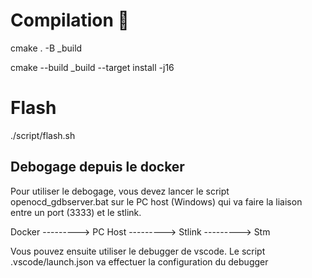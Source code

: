 # Compilation 🚀

cmake . -B _build

cmake --build _build --target install -j16

# Flash

./script/flash.sh


## Debogage depuis le docker

Pour utiliser le debogage, vous devez lancer le script openocd_gdbserver.bat sur le PC host (Windows) qui va faire la liaison entre un port (3333) et le stlink.

Docker ---------> PC Host ---------> Stlink ---------> Stm

Vous pouvez ensuite utiliser le debugger de vscode. Le script .vscode/launch.json va effectuer la configuration du debugger
